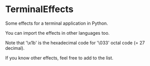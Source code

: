 # TerminalEffects

Some effects for a terminal application in Python.

You can import the effects in other languages too.

Note that '\x1b' is the hexadecimal code for '\033' octal code (= 27 decimal).

If you know other effects, feel free to add to the list.
